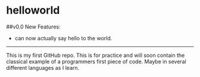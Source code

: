 # helloworld

##v0.0
New Features:
* can now actually say hello to the world.

---
This is my first GitHub repo. This is for practice and will soon contain the classical example of a programmers first piece of code. Maybe in several different languages as I learn.
